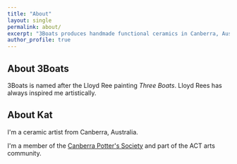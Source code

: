 ```yaml
---
title: "About"
layout: single
permalink: about/
excerpt: "3Boats produces handmade functional ceramics in Canberra, Australia."
author_profile: true
---
```


## About 3Boats
3Boats is named after the Lloyd Ree painting _Three Boats_. Lloyd Rees has always inspired me artistically.

## About Kat
I'm a ceramic artist from Canberra, Australia.

I'm a member of the [Canberra Potter's Society](http://www.canberrapotters.com.au/) and part of the ACT arts community.